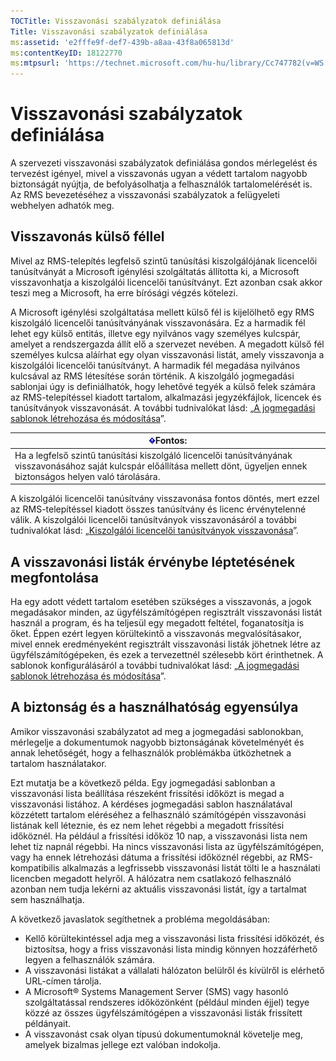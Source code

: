 ```yaml
---
TOCTitle: Visszavonási szabályzatok definiálása
Title: Visszavonási szabályzatok definiálása
ms:assetid: 'e2fffe9f-def7-439b-a8aa-43f8a065813d'
ms:contentKeyID: 18122770
ms:mtpsurl: 'https://technet.microsoft.com/hu-hu/library/Cc747782(v=WS.10)'
---
```


Visszavonási szabályzatok definiálása
=====================================

A szervezeti visszavonási szabályzatok definiálása gondos mérlegelést és tervezést igényel, mivel a visszavonás ugyan a védett tartalom nagyobb biztonságát nyújtja, de befolyásolhatja a felhasználók tartalomelérését is. Az RMS bevezetéséhez a visszavonási szabályzatok a felügyeleti webhelyen adhatók meg.

Visszavonás külső féllel
------------------------

Mivel az RMS-telepítés legfelső szintű tanúsítási kiszolgálójának licencelői tanúsítványát a Microsoft igénylési szolgáltatás állította ki, a Microsoft visszavonhatja a kiszolgálói licencelői tanúsítványt. Ezt azonban csak akkor teszi meg a Microsoft, ha erre bírósági végzés kötelezi.

A Microsoft igénylési szolgáltatása mellett külső fél is kijelölhető egy RMS kiszolgáló licencelői tanúsítványának visszavonására. Ez a harmadik fél lehet egy külső entitás, illetve egy nyilvános vagy személyes kulcspár, amelyet a rendszergazda állít elő a szervezet nevében. A megadott külső fél személyes kulcsa aláírhat egy olyan visszavonási listát, amely visszavonja a kiszolgálói licencelői tanúsítványt. A harmadik fél megadása nyilvános kulcsával az RMS létesítése során történik. A kiszolgáló jogmegadási sablonjai úgy is definiálhatók, hogy lehetővé tegyék a külső felek számára az RMS-telepítéssel kiadott tartalom, alkalmazási jegyzékfájlok, licencek és tanúsítványok visszavonását. A további tudnivalókat lásd: „[A jogmegadási sablonok létrehozása és módosítása](https://technet.microsoft.com/6014176f-ef71-4d29-b3e3-da129c18563d)”.

| ![](images/Cc747782.Important(WS.10).gif)Fontos:                                                                                                     |
|-----------------------------------------------------------------------------------------------------------------------------------------------------------------------------------|
| Ha a legfelső szintű tanúsítási kiszolgáló licencelői tanúsítványának visszavonásához saját kulcspár előállítása mellett dönt, ügyeljen ennek biztonságos helyen való tárolására. |

A kiszolgálói licencelői tanúsítvány visszavonása fontos döntés, mert ezzel az RMS-telepítéssel kiadott összes tanúsítvány és licenc érvénytelenné válik. A kiszolgálói licencelői tanúsítványok visszavonásáról a további tudnivalókat lásd: „[Kiszolgálói licencelői tanúsítványok visszavonása](https://technet.microsoft.com/8020861d-d196-4431-8282-044675ef5616)”.

A visszavonási listák érvénybe léptetésének megfontolása
--------------------------------------------------------

Ha egy adott védett tartalom esetében szükséges a visszavonás, a jogok megadásakor minden, az ügyfélszámítógépen regisztrált visszavonási listát használ a program, és ha teljesül egy megadott feltétel, foganatosítja is őket. Éppen ezért legyen körültekintő a visszavonás megvalósításakor, mivel ennek eredményeként regisztrált visszavonási listák jöhetnek létre az ügyfélszámítógépeken, és ezek a tervezettnél szélesebb kört érinthetnek. A sablonok konfigurálásáról a további tudnivalókat lásd: „[A jogmegadási sablonok létrehozása és módosítása](https://technet.microsoft.com/6014176f-ef71-4d29-b3e3-da129c18563d)”.

A biztonság és a használhatóság egyensúlya
------------------------------------------

Amikor visszavonási szabályzatot ad meg a jogmegadási sablonokban, mérlegelje a dokumentumok nagyobb biztonságának követelményét és annak lehetőségét, hogy a felhasználók problémákba ütközhetnek a tartalom használatakor.

Ezt mutatja be a következő példa. Egy jogmegadási sablonban a visszavonási lista beállítása részeként frissítési időközt is megad a visszavonási listához. A kérdéses jogmegadási sablon használatával közzétett tartalom eléréséhez a felhasználó számítógépén visszavonási listának kell léteznie, és ez nem lehet régebbi a megadott frissítési időköznél. Ha például a frissítési időköz 10 nap, a visszavonási lista nem lehet tíz napnál régebbi. Ha nincs visszavonási lista az ügyfélszámítógépen, vagy ha ennek létrehozási dátuma a frissítési időköznél régebbi, az RMS-kompatibilis alkalmazás a legfrissebb visszavonási listát tölti le a használati licencben megadott helyről. A hálózatra nem csatlakozó felhasználó azonban nem tudja lekérni az aktuális visszavonási listát, így a tartalmat sem használhatja.

A következő javaslatok segíthetnek a probléma megoldásában:

-   Kellő körültekintéssel adja meg a visszavonási lista frissítési időközét, és biztosítsa, hogy a friss visszavonási lista mindig könnyen hozzáférhető legyen a felhasználók számára.
-   A visszavonási listákat a vállalati hálózaton belülről és kívülről is elérhető URL-címen tárolja.
-   A Microsoft® Systems Management Server (SMS) vagy hasonló szolgáltatással rendszeres időközönként (például minden éjjel) tegye közzé az összes ügyfélszámítógépen a visszavonási listák frissített példányait.
-   A visszavonást csak olyan típusú dokumentumoknál követelje meg, amelyek bizalmas jellege ezt valóban indokolja.
